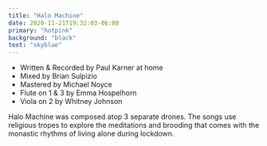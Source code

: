 ```yaml
---
title: "Halo Machine"
date: 2020-11-21T19:32:03-06:00
primary: "hotpink"
background: "black"
text: "skyblue"
---
```

- Written & Recorded by Paul Karner at home
- Mixed by Brian Sulpizio
- Mastered by Michael Noyce
- Flute on 1 & 3 by Emma Hospelhorn
- Viola on 2 by Whitney Johnson

Halo Machine was composed atop 3 separate drones. The songs use religious tropes to explore the meditations and brooding that comes with the monastic rhythms of living alone during lockdown.
